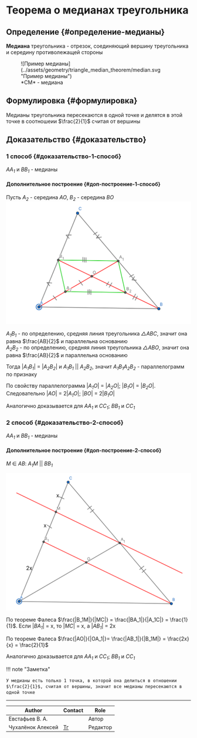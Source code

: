 # Теорема о медианах треугольника

## Определение {#определение-медианы}

**Медиана** треугольника - отрезок, соединяющий вершину треугольника и середину противолежащей стороны

<figure markdown="span">
    ![Пример медианы](../assets/geometry/triangle_median_theorem/median.svg "Пример медианы")
    <figcaption>*CM* - медиана</figcaption>
</figure>

## Формулировка {#формулировка}

Медианы треугольника пересекаются в одной точке и делятся в этой точке в соотношеии $\frac{2}{1}$ считая от вершины

## Доказательство {#доказательство}

### 1 способ {#доказательство-1-способ}

*AA<sub>1</sub>* и *BB<sub>1</sub>* - медианы

#### Дополнительное построение {#доп-построение-1-способ}

Пусть *A<sub>2</sub>* - середина *AO*, *B<sub>2</sub>* - середина *BO*
![Дополнительное построение](../assets/geometry/triangle_median_theorem/variant1.svg "Дополнительное построение")

*A<sub>1</sub>B<sub>1</sub>* - по определению, средняя линия треугольника *△ABC*, значит она равна $\frac{AB}{2}$ и параллельна основанию <br>
*A<sub>2</sub>B<sub>2</sub>* - по определению, средняя линия треугольника *△ABO*, значит она равна $\frac{AB}{2}$ и параллельна основанию

Тогда |*A<sub>1</sub>B<sub>1</sub>*| = |*A<sub>2</sub>B<sub>2</sub>*| и *A<sub>1</sub>B<sub>1</sub>* || *A<sub>2</sub>B<sub>2</sub>*, значит *A<sub>1</sub>B<sub>1</sub>A<sub>2</sub>B<sub>2</sub>* - параллелограмм по признаку

По свойству параллелограмма |*A<sub>1</sub>O*| = |*A<sub>2</sub>O*|; |*B<sub>1</sub>O*| = |*B<sub>2</sub>O*|. Следовательно |*AO*| = 2|*A<sub>1</sub>O*|; |*BO*| = 2|*B<sub>1</sub>O*|

Аналогично доказывается для *AA<sub>1</sub>* и *CC<sub>1</sub>*; *BB<sub>1</sub>* и *CC<sub>1</sub>*

### 2 способ {#доказательство-2-способ}

*AA<sub>1</sub>* и *BB<sub>1</sub>* - медианы

#### Дополнительное построение {#доп-построение-2-способ}

*M* ∈ *AB*:  *A<sub>1</sub>M* || *BB<sub>1</sub>*

![Дополнительное построение](../assets/geometry/triangle_median_theorem/variant2.svg "Дополнительное построение")

По теореме Фалеса $\frac{|B_1M|}{|MC|} = \frac{|BA_1|}{|A_1C|} = \frac{1}{1}$. Если |*BA<sub>1</sub>*| = x, то |*MC*| = x, а |*AB<sub>1</sub>*| = 2x

По теореме Фалеса $\frac{|AO|}{|OA_1|}= \frac{|AB_1|}{|B_1M|} = \frac{2x}{x} = \frac{2}{1}$

Аналогично доказывается для *AA<sub>1</sub>* и *CC<sub>1</sub>*; *BB<sub>1</sub>* и *CC<sub>1</sub>*

!!! note "Заметка"

    У медианы есть только 1 точка, в которой она делиться в отношении $\frac{2}{1}$, считая от вершины, значит все медианы пересекаются в одной точке

---
| Author            | Contact                       | Role     |
| ----------------- | ----------------------------- | -------- |
| Евстафьев В. A.   |                               | Автор    |
| Чухалёнок Алексей | [Тг](https://t.me/AlexeyRoot) | Редактор |

